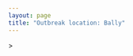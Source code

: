 ```yaml
---
layout: page
title: "Outbreak location: Bally"
---
```

<div id="mapid">
<script src="https://buda-magenta.github.io/hazard_map/load_map.js"></script>
><script>
var marker_outbreak = L.marker([22.646958, 88.343612],{"autoPan": true}).addTo(map); marker_outbreak.bindTooltip("Bally").openTooltip();

var circle_1 = L.circle([22.541418, 88.357691], {"pane": "markerPane", "color": "red", "fill": true, "fillOpacity": 0.2, "fillRule": "evenodd", "lineCap": "round", "lineJoin": "round", "opacity": 1.0, "radius": 145964, "stroke": true, "weight": 3}).addTo(map);
circle_1.bindTooltip("Kolkata<br>rank: 1<br>hazard index: 0.145965")
circle_1.bindPopup('<a href="https://buda-magenta.github.io/hazard_map/Kolkata">Kolkata</a>')

var circle_2 = L.circle([22.754995, 88.341667], {"pane": "markerPane", "color": "red", "fill": true, "fillOpacity": 0.2, "fillRule": "evenodd", "lineCap": "round", "lineJoin": "round", "opacity": 1.0, "radius": 28740, "stroke": true, "weight": 3}).addTo(map);
circle_2.bindTooltip("Serampore<br>rank: 2<br>hazard index: 0.028740")
circle_2.bindPopup('<a href="https://buda-magenta.github.io/hazard_map/Serampore">Serampore</a>')

var circle_3 = L.circle([22.667046, 88.341146], {"pane": "markerPane", "color": "red", "fill": true, "fillOpacity": 0.2, "fillRule": "evenodd", "lineCap": "round", "lineJoin": "round", "opacity": 1.0, "radius": 23856, "stroke": true, "weight": 3}).addTo(map);
circle_3.bindTooltip("Uttarpara<br>rank: 3<br>hazard index: 0.023856")
circle_3.bindPopup('<a href="https://buda-magenta.github.io/hazard_map/Uttarpara">Uttarpara</a>')

var circle_4 = L.circle([22.794910, 88.331772], {"pane": "markerPane", "color": "red", "fill": true, "fillOpacity": 0.2, "fillRule": "evenodd", "lineCap": "round", "lineJoin": "round", "opacity": 1.0, "radius": 18970, "stroke": true, "weight": 3}).addTo(map);
circle_4.bindTooltip("Baidyabati<br>rank: 4<br>hazard index: 0.018970")
circle_4.bindPopup('<a href="https://buda-magenta.github.io/hazard_map/Baidyabati">Baidyabati</a>')

var circle_5 = L.circle([22.726141, 88.343487], {"pane": "markerPane", "color": "red", "fill": true, "fillOpacity": 0.2, "fillRule": "evenodd", "lineCap": "round", "lineJoin": "round", "opacity": 1.0, "radius": 18293, "stroke": true, "weight": 3}).addTo(map);
circle_5.bindTooltip("Rishra<br>rank: 5<br>hazard index: 0.018294")
circle_5.bindPopup('<a href="https://buda-magenta.github.io/hazard_map/Rishra">Rishra</a>')

var circle_6 = L.circle([23.535048, 87.338043], {"pane": "markerPane", "color": "red", "fill": true, "fillOpacity": 0.2, "fillRule": "evenodd", "lineCap": "round", "lineJoin": "round", "opacity": 1.0, "radius": 12948, "stroke": true, "weight": 3}).addTo(map);
circle_6.bindTooltip("Durgapur<br>rank: 6<br>hazard index: 0.012948")
circle_6.bindPopup('<a href="https://buda-magenta.github.io/hazard_map/Durgapur">Durgapur</a>')

var circle_7 = L.circle([22.901200, 88.389900], {"pane": "markerPane", "color": "red", "fill": true, "fillOpacity": 0.2, "fillRule": "evenodd", "lineCap": "round", "lineJoin": "round", "opacity": 1.0, "radius": 9999, "stroke": true, "weight": 3}).addTo(map);
circle_7.bindTooltip("Hugli-Chinsurah<br>rank: 7<br>hazard index: 0.009999")
circle_7.bindPopup('<a href="https://buda-magenta.github.io/hazard_map/Hugli-Chinsurah">Hugli-Chinsurah</a>')

var circle_8 = L.circle([23.687130, 86.974659], {"pane": "markerPane", "color": "red", "fill": true, "fillOpacity": 0.2, "fillRule": "evenodd", "lineCap": "round", "lineJoin": "round", "opacity": 1.0, "radius": 8969, "stroke": true, "weight": 3}).addTo(map);
circle_8.bindTooltip("Asansol<br>rank: 8<br>hazard index: 0.008969")
circle_8.bindPopup('<a href="https://buda-magenta.github.io/hazard_map/Asansol">Asansol</a>')

var circle_9 = L.circle([26.505476, 93.977739], {"pane": "markerPane", "color": "red", "fill": true, "fillOpacity": 0.2, "fillRule": "evenodd", "lineCap": "round", "lineJoin": "round", "opacity": 1.0, "radius": 8854, "stroke": true, "weight": 3}).addTo(map);
circle_9.bindTooltip("Chandan Nagar<br>rank: 9<br>hazard index: 0.008854")
circle_9.bindPopup('<a href="https://buda-magenta.github.io/hazard_map/Chandan_Nagar">Chandan Nagar</a>')

var circle_10 = L.circle([23.250000, 87.750000], {"pane": "markerPane", "color": "red", "fill": true, "fillOpacity": 0.2, "fillRule": "evenodd", "lineCap": "round", "lineJoin": "round", "opacity": 1.0, "radius": 7240, "stroke": true, "weight": 3}).addTo(map);
circle_10.bindTooltip("Barddhaman<br>rank: 10<br>hazard index: 0.007241")
circle_10.bindPopup('<a href="https://buda-magenta.github.io/hazard_map/Barddhaman">Barddhaman</a>')

var circle_11 = L.circle([22.974972, 88.434592], {"pane": "markerPane", "color": "red", "fill": true, "fillOpacity": 0.2, "fillRule": "evenodd", "lineCap": "round", "lineJoin": "round", "opacity": 1.0, "radius": 6653, "stroke": true, "weight": 3}).addTo(map);
circle_11.bindTooltip("Kalyani<br>rank: 11<br>hazard index: 0.006654")
circle_11.bindPopup('<a href="https://buda-magenta.github.io/hazard_map/Kalyani">Kalyani</a>')

var circle_12 = L.circle([22.508621, 88.253218], {"pane": "markerPane", "color": "red", "fill": true, "fillOpacity": 0.2, "fillRule": "evenodd", "lineCap": "round", "lineJoin": "round", "opacity": 1.0, "radius": 5848, "stroke": true, "weight": 3}).addTo(map);
circle_12.bindTooltip("Maheshtala<br>rank: 12<br>hazard index: 0.005849")
circle_12.bindPopup('<a href="https://buda-magenta.github.io/hazard_map/Maheshtala">Maheshtala</a>')

var circle_13 = L.circle([22.695034, 88.377060], {"pane": "markerPane", "color": "red", "fill": true, "fillOpacity": 0.2, "fillRule": "evenodd", "lineCap": "round", "lineJoin": "round", "opacity": 1.0, "radius": 4991, "stroke": true, "weight": 3}).addTo(map);
circle_13.bindTooltip("Panihati<br>rank: 13<br>hazard index: 0.004991")
circle_13.bindPopup('<a href="https://buda-magenta.github.io/hazard_map/Panihati">Panihati</a>')

var circle_14 = L.circle([22.670728, 88.376342], {"pane": "markerPane", "color": "red", "fill": true, "fillOpacity": 0.2, "fillRule": "evenodd", "lineCap": "round", "lineJoin": "round", "opacity": 1.0, "radius": 4380, "stroke": true, "weight": 3}).addTo(map);
circle_14.bindTooltip("Kamarhati<br>rank: 14<br>hazard index: 0.004380")
circle_14.bindPopup('<a href="https://buda-magenta.github.io/hazard_map/Kamarhati">Kamarhati</a>')

var circle_15 = L.circle([22.910184, 69.899418], {"pane": "markerPane", "color": "red", "fill": true, "fillOpacity": 0.2, "fillRule": "evenodd", "lineCap": "round", "lineJoin": "round", "opacity": 1.0, "radius": 4378, "stroke": true, "weight": 3}).addTo(map);
circle_15.bindTooltip("Bhadreshwar<br>rank: 15<br>hazard index: 0.004379")
circle_15.bindPopup('<a href="https://buda-magenta.github.io/hazard_map/Bhadreshwar">Bhadreshwar</a>')

var circle_16 = L.circle([24.379576, 88.585573], {"pane": "markerPane", "color": "red", "fill": true, "fillOpacity": 0.2, "fillRule": "evenodd", "lineCap": "round", "lineJoin": "round", "opacity": 1.0, "radius": 4292, "stroke": true, "weight": 3}).addTo(map);
circle_16.bindTooltip("Baharampur<br>rank: 16<br>hazard index: 0.004292")
circle_16.bindPopup('<a href="https://buda-magenta.github.io/hazard_map/Baharampur">Baharampur</a>')

var circle_17 = L.circle([22.591260, 88.390964], {"pane": "markerPane", "color": "red", "fill": true, "fillOpacity": 0.2, "fillRule": "evenodd", "lineCap": "round", "lineJoin": "round", "opacity": 1.0, "radius": 4273, "stroke": true, "weight": 3}).addTo(map);
circle_17.bindTooltip("Bidhan Nagar<br>rank: 17<br>hazard index: 0.004273")
circle_17.bindPopup('<a href="https://buda-magenta.github.io/hazard_map/Bidhan_Nagar">Bidhan Nagar</a>')

var circle_18 = L.circle([23.730215, 86.839671], {"pane": "markerPane", "color": "red", "fill": true, "fillOpacity": 0.2, "fillRule": "evenodd", "lineCap": "round", "lineJoin": "round", "opacity": 1.0, "radius": 4086, "stroke": true, "weight": 3}).addTo(map);
circle_18.bindTooltip("Kulti<br>rank: 18<br>hazard index: 0.004086")
circle_18.bindPopup('<a href="https://buda-magenta.github.io/hazard_map/Kulti">Kulti</a>')

var circle_19 = L.circle([22.717624, 88.488953], {"pane": "markerPane", "color": "red", "fill": true, "fillOpacity": 0.2, "fillRule": "evenodd", "lineCap": "round", "lineJoin": "round", "opacity": 1.0, "radius": 3904, "stroke": true, "weight": 3}).addTo(map);
circle_19.bindTooltip("Barasat<br>rank: 19<br>hazard index: 0.003905")
circle_19.bindPopup('<a href="https://buda-magenta.github.io/hazard_map/Barasat">Barasat</a>')

var circle_20 = L.circle([23.388901, 88.372439], {"pane": "markerPane", "color": "red", "fill": true, "fillOpacity": 0.2, "fillRule": "evenodd", "lineCap": "round", "lineJoin": "round", "opacity": 1.0, "radius": 3359, "stroke": true, "weight": 3}).addTo(map);
circle_20.bindTooltip("Nabadwip<br>rank: 20<br>hazard index: 0.003360")
circle_20.bindPopup('<a href="https://buda-magenta.github.io/hazard_map/Nabadwip">Nabadwip</a>')

var circle_21 = L.circle([22.707369, 88.374437], {"pane": "markerPane", "color": "red", "fill": true, "fillOpacity": 0.2, "fillRule": "evenodd", "lineCap": "round", "lineJoin": "round", "opacity": 1.0, "radius": 3222, "stroke": true, "weight": 3}).addTo(map);
circle_21.bindTooltip("Baranagar<br>rank: 21<br>hazard index: 0.003222")
circle_21.bindPopup('<a href="https://buda-magenta.github.io/hazard_map/Baranagar">Baranagar</a>')

var circle_22 = L.circle([22.890183, 88.426939], {"pane": "markerPane", "color": "red", "fill": true, "fillOpacity": 0.2, "fillRule": "evenodd", "lineCap": "round", "lineJoin": "round", "opacity": 1.0, "radius": 2898, "stroke": true, "weight": 3}).addTo(map);
circle_22.bindTooltip("Naihati<br>rank: 22<br>hazard index: 0.002899")
circle_22.bindPopup('<a href="https://buda-magenta.github.io/hazard_map/Naihati">Naihati</a>')

var circle_23 = L.circle([22.965365, 88.403973], {"pane": "markerPane", "color": "red", "fill": true, "fillOpacity": 0.2, "fillRule": "evenodd", "lineCap": "round", "lineJoin": "round", "opacity": 1.0, "radius": 2803, "stroke": true, "weight": 3}).addTo(map);
circle_23.bindTooltip("Bansberia<br>rank: 23<br>hazard index: 0.002803")
circle_23.bindPopup('<a href="https://buda-magenta.github.io/hazard_map/Bansberia">Bansberia</a>')

var circle_24 = L.circle([22.028124, 88.063265], {"pane": "markerPane", "color": "red", "fill": true, "fillOpacity": 0.2, "fillRule": "evenodd", "lineCap": "round", "lineJoin": "round", "opacity": 1.0, "radius": 2695, "stroke": true, "weight": 3}).addTo(map);
circle_24.bindTooltip("Haldia<br>rank: 24<br>hazard index: 0.002696")
circle_24.bindPopup('<a href="https://buda-magenta.github.io/hazard_map/Haldia">Haldia</a>')

var circle_25 = L.circle([22.694792, 88.453018], {"pane": "markerPane", "color": "red", "fill": true, "fillOpacity": 0.2, "fillRule": "evenodd", "lineCap": "round", "lineJoin": "round", "opacity": 1.0, "radius": 2658, "stroke": true, "weight": 3}).addTo(map);
circle_25.bindTooltip("Madhyamgram<br>rank: 25<br>hazard index: 0.002659")
circle_25.bindPopup('<a href="https://buda-magenta.github.io/hazard_map/Madhyamgram">Madhyamgram</a>')

var circle_26 = L.circle([22.472223, 88.093845], {"pane": "markerPane", "color": "red", "fill": true, "fillOpacity": 0.2, "fillRule": "evenodd", "lineCap": "round", "lineJoin": "round", "opacity": 1.0, "radius": 2632, "stroke": true, "weight": 3}).addTo(map);
circle_26.bindTooltip("Uluberia<br>rank: 26<br>hazard index: 0.002633")
circle_26.bindPopup('<a href="https://buda-magenta.github.io/hazard_map/Uluberia">Uluberia</a>')

var circle_27 = L.circle([26.716413, 88.430992], {"pane": "markerPane", "color": "red", "fill": true, "fillOpacity": 0.2, "fillRule": "evenodd", "lineCap": "round", "lineJoin": "round", "opacity": 1.0, "radius": 2116, "stroke": true, "weight": 3}).addTo(map);
circle_27.bindTooltip("Siliguri<br>rank: 27<br>hazard index: 0.002117")
circle_27.bindPopup('<a href="https://buda-magenta.github.io/hazard_map/Siliguri">Siliguri</a>')

var circle_28 = L.circle([28.651718, 77.221939], {"pane": "markerPane", "color": "red", "fill": true, "fillOpacity": 0.2, "fillRule": "evenodd", "lineCap": "round", "lineJoin": "round", "opacity": 1.0, "radius": 2106, "stroke": true, "weight": 3}).addTo(map);
circle_28.bindTooltip("Delhi<br>rank: 28<br>hazard index: 0.002106")
circle_28.bindPopup('<a href="https://buda-magenta.github.io/hazard_map/Delhi">Delhi</a>')

var circle_29 = L.circle([22.840800, 88.653500], {"pane": "markerPane", "color": "red", "fill": true, "fillOpacity": 0.2, "fillRule": "evenodd", "lineCap": "round", "lineJoin": "round", "opacity": 1.0, "radius": 2033, "stroke": true, "weight": 3}).addTo(map);
circle_29.bindTooltip("Habra<br>rank: 29<br>hazard index: 0.002033")
circle_29.bindPopup('<a href="https://buda-magenta.github.io/hazard_map/Habra">Habra</a>')

var circle_30 = L.circle([23.405848, 88.495894], {"pane": "markerPane", "color": "red", "fill": true, "fillOpacity": 0.2, "fillRule": "evenodd", "lineCap": "round", "lineJoin": "round", "opacity": 1.0, "radius": 1962, "stroke": true, "weight": 3}).addTo(map);
circle_30.bindTooltip("Krishnanagar<br>rank: 30<br>hazard index: 0.001963")
circle_30.bindPopup('<a href="https://buda-magenta.github.io/hazard_map/Krishnanagar">Krishnanagar</a>')

var circle_31 = L.circle([23.259346, 88.437212], {"pane": "markerPane", "color": "red", "fill": true, "fillOpacity": 0.2, "fillRule": "evenodd", "lineCap": "round", "lineJoin": "round", "opacity": 1.0, "radius": 1957, "stroke": true, "weight": 3}).addTo(map);
circle_31.bindTooltip("Santipur<br>rank: 31<br>hazard index: 0.001957")
circle_31.bindPopup('<a href="https://buda-magenta.github.io/hazard_map/Santipur">Santipur</a>')

var circle_32 = L.circle([22.661196, 88.866022], {"pane": "markerPane", "color": "red", "fill": true, "fillOpacity": 0.2, "fillRule": "evenodd", "lineCap": "round", "lineJoin": "round", "opacity": 1.0, "radius": 1814, "stroke": true, "weight": 3}).addTo(map);
circle_32.bindTooltip("Basirhat<br>rank: 32<br>hazard index: 0.001815")
circle_32.bindPopup('<a href="https://buda-magenta.github.io/hazard_map/Basirhat">Basirhat</a>')

var circle_33 = L.circle([23.332200, 86.361600], {"pane": "markerPane", "color": "red", "fill": true, "fillOpacity": 0.2, "fillRule": "evenodd", "lineCap": "round", "lineJoin": "round", "opacity": 1.0, "radius": 1777, "stroke": true, "weight": 3}).addTo(map);
circle_33.bindTooltip("Purulia<br>rank: 33<br>hazard index: 0.001777")
circle_33.bindPopup('<a href="https://buda-magenta.github.io/hazard_map/Purulia">Purulia</a>')

var circle_34 = L.circle([22.870214, 88.419608], {"pane": "markerPane", "color": "red", "fill": true, "fillOpacity": 0.2, "fillRule": "evenodd", "lineCap": "round", "lineJoin": "round", "opacity": 1.0, "radius": 1766, "stroke": true, "weight": 3}).addTo(map);
circle_34.bindTooltip("Barrackpur<br>rank: 34<br>hazard index: 0.001767")
circle_34.bindPopup('<a href="https://buda-magenta.github.io/hazard_map/Barrackpur">Barrackpur</a>')

var circle_35 = L.circle([22.920982, 88.437022], {"pane": "markerPane", "color": "red", "fill": true, "fillOpacity": 0.2, "fillRule": "evenodd", "lineCap": "round", "lineJoin": "round", "opacity": 1.0, "radius": 1663, "stroke": true, "weight": 3}).addTo(map);
circle_35.bindTooltip("Halisahar<br>rank: 35<br>hazard index: 0.001663")
circle_35.bindPopup('<a href="https://buda-magenta.github.io/hazard_map/Halisahar">Halisahar</a>')

var circle_36 = L.circle([22.949011, 88.435910], {"pane": "markerPane", "color": "red", "fill": true, "fillOpacity": 0.2, "fillRule": "evenodd", "lineCap": "round", "lineJoin": "round", "opacity": 1.0, "radius": 1600, "stroke": true, "weight": 3}).addTo(map);
circle_36.bindTooltip("Kanchrapara<br>rank: 36<br>hazard index: 0.001600")
circle_36.bindPopup('<a href="https://buda-magenta.github.io/hazard_map/Kanchrapara">Kanchrapara</a>')

var circle_37 = L.circle([19.075990, 72.877393], {"pane": "markerPane", "color": "red", "fill": true, "fillOpacity": 0.2, "fillRule": "evenodd", "lineCap": "round", "lineJoin": "round", "opacity": 1.0, "radius": 1596, "stroke": true, "weight": 3}).addTo(map);
circle_37.bindTooltip("Mumbai<br>rank: 37<br>hazard index: 0.001597")
circle_37.bindPopup('<a href="https://buda-magenta.github.io/hazard_map/Mumbai">Mumbai</a>')

var circle_38 = L.circle([22.741920, 88.379201], {"pane": "markerPane", "color": "red", "fill": true, "fillOpacity": 0.2, "fillRule": "evenodd", "lineCap": "round", "lineJoin": "round", "opacity": 1.0, "radius": 1537, "stroke": true, "weight": 3}).addTo(map);
circle_38.bindTooltip("Titagarh<br>rank: 38<br>hazard index: 0.001538")
circle_38.bindPopup('<a href="https://buda-magenta.github.io/hazard_map/Titagarh">Titagarh</a>')

var circle_39 = L.circle([23.056882, 88.781851], {"pane": "markerPane", "color": "red", "fill": true, "fillOpacity": 0.2, "fillRule": "evenodd", "lineCap": "round", "lineJoin": "round", "opacity": 1.0, "radius": 1489, "stroke": true, "weight": 3}).addTo(map);
circle_39.bindTooltip("Bongaon<br>rank: 39<br>hazard index: 0.001489")
circle_39.bindPopup('<a href="https://buda-magenta.github.io/hazard_map/Bongaon">Bongaon</a>')

var circle_40 = L.circle([21.934900, 86.732400], {"pane": "markerPane", "color": "red", "fill": true, "fillOpacity": 0.2, "fillRule": "evenodd", "lineCap": "round", "lineJoin": "round", "opacity": 1.0, "radius": 1447, "stroke": true, "weight": 3}).addTo(map);
circle_40.bindTooltip("Baripada<br>rank: 40<br>hazard index: 0.001447")
circle_40.bindPopup('<a href="https://buda-magenta.github.io/hazard_map/Baripada">Baripada</a>')

var circle_41 = L.circle([22.715699, 88.381582], {"pane": "markerPane", "color": "red", "fill": true, "fillOpacity": 0.2, "fillRule": "evenodd", "lineCap": "round", "lineJoin": "round", "opacity": 1.0, "radius": 1441, "stroke": true, "weight": 3}).addTo(map);
circle_41.bindTooltip("Khardaha<br>rank: 41<br>hazard index: 0.001442")
circle_41.bindPopup('<a href="https://buda-magenta.github.io/hazard_map/Khardaha">Khardaha</a>')

var circle_42 = L.circle([23.131954, 87.207397], {"pane": "markerPane", "color": "red", "fill": true, "fillOpacity": 0.2, "fillRule": "evenodd", "lineCap": "round", "lineJoin": "round", "opacity": 1.0, "radius": 1291, "stroke": true, "weight": 3}).addTo(map);
circle_42.bindTooltip("Bankura<br>rank: 42<br>hazard index: 0.001291")
circle_42.bindPopup('<a href="https://buda-magenta.github.io/hazard_map/Bankura">Bankura</a>')

var circle_43 = L.circle([24.965712, 88.127778], {"pane": "markerPane", "color": "red", "fill": true, "fillOpacity": 0.2, "fillRule": "evenodd", "lineCap": "round", "lineJoin": "round", "opacity": 1.0, "radius": 1044, "stroke": true, "weight": 3}).addTo(map);
circle_43.bindTooltip("English Bazar<br>rank: 43<br>hazard index: 0.001045")
circle_43.bindPopup('<a href="https://buda-magenta.github.io/hazard_map/English_Bazar">English Bazar</a>')

var circle_44 = L.circle([25.133173, 86.525040], {"pane": "markerPane", "color": "red", "fill": true, "fillOpacity": 0.2, "fillRule": "evenodd", "lineCap": "round", "lineJoin": "round", "opacity": 1.0, "radius": 1040, "stroke": true, "weight": 3}).addTo(map);
circle_44.bindTooltip("Kharagpur<br>rank: 44<br>hazard index: 0.001041")
circle_44.bindPopup('<a href="https://buda-magenta.github.io/hazard_map/Kharagpur">Kharagpur</a>')

var circle_45 = L.circle([12.979120, 77.591300], {"pane": "markerPane", "color": "red", "fill": true, "fillOpacity": 0.2, "fillRule": "evenodd", "lineCap": "round", "lineJoin": "round", "opacity": 1.0, "radius": 1035, "stroke": true, "weight": 3}).addTo(map);
circle_45.bindTooltip("Bangalore<br>rank: 45<br>hazard index: 0.001035")
circle_45.bindPopup('<a href="https://buda-magenta.github.io/hazard_map/Bangalore">Bangalore</a>')

var circle_46 = L.circle([26.180598, 91.753943], {"pane": "markerPane", "color": "red", "fill": true, "fillOpacity": 0.2, "fillRule": "evenodd", "lineCap": "round", "lineJoin": "round", "opacity": 1.0, "radius": 1024, "stroke": true, "weight": 3}).addTo(map);
circle_46.bindTooltip("Guwahati<br>rank: 46<br>hazard index: 0.001025")
circle_46.bindPopup('<a href="https://buda-magenta.github.io/hazard_map/Guwahati">Guwahati</a>')

var circle_47 = L.circle([20.266777, 85.843559], {"pane": "markerPane", "color": "red", "fill": true, "fillOpacity": 0.2, "fillRule": "evenodd", "lineCap": "round", "lineJoin": "round", "opacity": 1.0, "radius": 937, "stroke": true, "weight": 3}).addTo(map);
circle_47.bindTooltip("Bhubaneswar<br>rank: 47<br>hazard index: 0.000938")
circle_47.bindPopup('<a href="https://buda-magenta.github.io/hazard_map/Bhubaneswar">Bhubaneswar</a>')

var circle_48 = L.circle([25.609324, 85.123525], {"pane": "markerPane", "color": "red", "fill": true, "fillOpacity": 0.2, "fillRule": "evenodd", "lineCap": "round", "lineJoin": "round", "opacity": 1.0, "radius": 875, "stroke": true, "weight": 3}).addTo(map);
circle_48.bindTooltip("Patna<br>rank: 48<br>hazard index: 0.000876")
circle_48.bindPopup('<a href="https://buda-magenta.github.io/hazard_map/Patna">Patna</a>')

var circle_49 = L.circle([21.735348, 81.944459], {"pane": "markerPane", "color": "red", "fill": true, "fillOpacity": 0.2, "fillRule": "evenodd", "lineCap": "round", "lineJoin": "round", "opacity": 1.0, "radius": 800, "stroke": true, "weight": 3}).addTo(map);
circle_49.bindTooltip("Bhatpara<br>rank: 49<br>hazard index: 0.000800")
circle_49.bindPopup('<a href="https://buda-magenta.github.io/hazard_map/Bhatpara">Bhatpara</a>')

var circle_50 = L.circle([13.083694, 80.270186], {"pane": "markerPane", "color": "red", "fill": true, "fillOpacity": 0.2, "fillRule": "evenodd", "lineCap": "round", "lineJoin": "round", "opacity": 1.0, "radius": 751, "stroke": true, "weight": 3}).addTo(map);
circle_50.bindTooltip("Chennai<br>rank: 50<br>hazard index: 0.000752")
circle_50.bindPopup('<a href="https://buda-magenta.github.io/hazard_map/Chennai">Chennai</a>')

var circle_51 = L.circle([17.388786, 78.461065], {"pane": "markerPane", "color": "red", "fill": true, "fillOpacity": 0.2, "fillRule": "evenodd", "lineCap": "round", "lineJoin": "round", "opacity": 1.0, "radius": 723, "stroke": true, "weight": 3}).addTo(map);
circle_51.bindTooltip("Hyderabad<br>rank: 51<br>hazard index: 0.000724")
circle_51.bindPopup('<a href="https://buda-magenta.github.io/hazard_map/Hyderabad">Hyderabad</a>')

var circle_52 = L.circle([22.801519, 86.202958], {"pane": "markerPane", "color": "red", "fill": true, "fillOpacity": 0.2, "fillRule": "evenodd", "lineCap": "round", "lineJoin": "round", "opacity": 1.0, "radius": 578, "stroke": true, "weight": 3}).addTo(map);
circle_52.bindTooltip("Jamshedpur<br>rank: 52<br>hazard index: 0.000578")
circle_52.bindPopup('<a href="https://buda-magenta.github.io/hazard_map/Jamshedpur">Jamshedpur</a>')

var circle_53 = L.circle([26.838100, 80.934600], {"pane": "markerPane", "color": "red", "fill": true, "fillOpacity": 0.2, "fillRule": "evenodd", "lineCap": "round", "lineJoin": "round", "opacity": 1.0, "radius": 551, "stroke": true, "weight": 3}).addTo(map);
circle_53.bindTooltip("Lucknow<br>rank: 53<br>hazard index: 0.000551")
circle_53.bindPopup('<a href="https://buda-magenta.github.io/hazard_map/Lucknow">Lucknow</a>')

var circle_54 = L.circle([25.680654, 88.124646], {"pane": "markerPane", "color": "red", "fill": true, "fillOpacity": 0.2, "fillRule": "evenodd", "lineCap": "round", "lineJoin": "round", "opacity": 1.0, "radius": 528, "stroke": true, "weight": 3}).addTo(map);
circle_54.bindTooltip("Raiganj<br>rank: 54<br>hazard index: 0.000528")
circle_54.bindPopup('<a href="https://buda-magenta.github.io/hazard_map/Raiganj">Raiganj</a>')

var circle_55 = L.circle([27.484460, 94.901945], {"pane": "markerPane", "color": "red", "fill": true, "fillOpacity": 0.2, "fillRule": "evenodd", "lineCap": "round", "lineJoin": "round", "opacity": 1.0, "radius": 487, "stroke": true, "weight": 3}).addTo(map);
circle_55.bindTooltip("Dibrugarh<br>rank: 55<br>hazard index: 0.000488")
circle_55.bindPopup('<a href="https://buda-magenta.github.io/hazard_map/Dibrugarh">Dibrugarh</a>')

var circle_56 = L.circle([25.572433, 83.609605], {"pane": "markerPane", "color": "red", "fill": true, "fillOpacity": 0.2, "fillRule": "evenodd", "lineCap": "round", "lineJoin": "round", "opacity": 1.0, "radius": 426, "stroke": true, "weight": 3}).addTo(map);
circle_56.bindTooltip("Medinipur<br>rank: 56<br>hazard index: 0.000426")
circle_56.bindPopup('<a href="https://buda-magenta.github.io/hazard_map/Medinipur">Medinipur</a>')

var circle_57 = L.circle([23.795281, 86.430964], {"pane": "markerPane", "color": "red", "fill": true, "fillOpacity": 0.2, "fillRule": "evenodd", "lineCap": "round", "lineJoin": "round", "opacity": 1.0, "radius": 422, "stroke": true, "weight": 3}).addTo(map);
circle_57.bindTooltip("Dhanbad<br>rank: 57<br>hazard index: 0.000422")
circle_57.bindPopup('<a href="https://buda-magenta.github.io/hazard_map/Dhanbad">Dhanbad</a>')

var circle_58 = L.circle([23.831238, 91.282382], {"pane": "markerPane", "color": "red", "fill": true, "fillOpacity": 0.2, "fillRule": "evenodd", "lineCap": "round", "lineJoin": "round", "opacity": 1.0, "radius": 420, "stroke": true, "weight": 3}).addTo(map);
circle_58.bindTooltip("Agartala<br>rank: 58<br>hazard index: 0.000420")
circle_58.bindPopup('<a href="https://buda-magenta.github.io/hazard_map/Agartala">Agartala</a>')

var circle_59 = L.circle([26.757792, 94.207965], {"pane": "markerPane", "color": "red", "fill": true, "fillOpacity": 0.2, "fillRule": "evenodd", "lineCap": "round", "lineJoin": "round", "opacity": 1.0, "radius": 405, "stroke": true, "weight": 3}).addTo(map);
circle_59.bindTooltip("Jorhat<br>rank: 59<br>hazard index: 0.000406")
circle_59.bindPopup('<a href="https://buda-magenta.github.io/hazard_map/Jorhat">Jorhat</a>')

var circle_60 = L.circle([23.370035, 85.325013], {"pane": "markerPane", "color": "red", "fill": true, "fillOpacity": 0.2, "fillRule": "evenodd", "lineCap": "round", "lineJoin": "round", "opacity": 1.0, "radius": 395, "stroke": true, "weight": 3}).addTo(map);
circle_60.bindTooltip("Ranchi<br>rank: 60<br>hazard index: 0.000395")
circle_60.bindPopup('<a href="https://buda-magenta.github.io/hazard_map/Ranchi">Ranchi</a>')

var circle_61 = L.circle([25.286698, 87.132254], {"pane": "markerPane", "color": "red", "fill": true, "fillOpacity": 0.2, "fillRule": "evenodd", "lineCap": "round", "lineJoin": "round", "opacity": 1.0, "radius": 387, "stroke": true, "weight": 3}).addTo(map);
circle_61.bindTooltip("Bhagalpur<br>rank: 61<br>hazard index: 0.000388")
circle_61.bindPopup('<a href="https://buda-magenta.github.io/hazard_map/Bhagalpur">Bhagalpur</a>')

var circle_62 = L.circle([17.723128, 83.301284], {"pane": "markerPane", "color": "red", "fill": true, "fillOpacity": 0.2, "fillRule": "evenodd", "lineCap": "round", "lineJoin": "round", "opacity": 1.0, "radius": 383, "stroke": true, "weight": 3}).addTo(map);
circle_62.bindTooltip("Visakhapatnam<br>rank: 62<br>hazard index: 0.000383")
circle_62.bindPopup('<a href="https://buda-magenta.github.io/hazard_map/Visakhapatnam">Visakhapatnam</a>')

var circle_63 = L.circle([20.468600, 85.879200], {"pane": "markerPane", "color": "red", "fill": true, "fillOpacity": 0.2, "fillRule": "evenodd", "lineCap": "round", "lineJoin": "round", "opacity": 1.0, "radius": 372, "stroke": true, "weight": 3}).addTo(map);
circle_63.bindTooltip("Cuttack<br>rank: 63<br>hazard index: 0.000372")
circle_63.bindPopup('<a href="https://buda-magenta.github.io/hazard_map/Cuttack">Cuttack</a>')

var circle_64 = L.circle([22.305199, 70.802833], {"pane": "markerPane", "color": "red", "fill": true, "fillOpacity": 0.2, "fillRule": "evenodd", "lineCap": "round", "lineJoin": "round", "opacity": 1.0, "radius": 337, "stroke": true, "weight": 3}).addTo(map);
circle_64.bindTooltip("Rajkot<br>rank: 64<br>hazard index: 0.000338")
circle_64.bindPopup('<a href="https://buda-magenta.github.io/hazard_map/Rajkot">Rajkot</a>')

var circle_65 = L.circle([26.698885, 88.320030], {"pane": "markerPane", "color": "red", "fill": true, "fillOpacity": 0.2, "fillRule": "evenodd", "lineCap": "round", "lineJoin": "round", "opacity": 1.0, "radius": 337, "stroke": true, "weight": 3}).addTo(map);
circle_65.bindTooltip("Bagdogra<br>rank: 65<br>hazard index: 0.000337")
circle_65.bindPopup('<a href="https://buda-magenta.github.io/hazard_map/Bagdogra">Bagdogra</a>')

var circle_66 = L.circle([21.149813, 79.082056], {"pane": "markerPane", "color": "red", "fill": true, "fillOpacity": 0.2, "fillRule": "evenodd", "lineCap": "round", "lineJoin": "round", "opacity": 1.0, "radius": 335, "stroke": true, "weight": 3}).addTo(map);
circle_66.bindTooltip("Nagpur<br>rank: 66<br>hazard index: 0.000336")
circle_66.bindPopup('<a href="https://buda-magenta.github.io/hazard_map/Nagpur">Nagpur</a>')

var circle_67 = L.circle([23.021624, 72.579707], {"pane": "markerPane", "color": "red", "fill": true, "fillOpacity": 0.2, "fillRule": "evenodd", "lineCap": "round", "lineJoin": "round", "opacity": 1.0, "radius": 328, "stroke": true, "weight": 3}).addTo(map);
circle_67.bindTooltip("Ahmedabad<br>rank: 67<br>hazard index: 0.000328")
circle_67.bindPopup('<a href="https://buda-magenta.github.io/hazard_map/Ahmedabad">Ahmedabad</a>')

var circle_68 = L.circle([18.521428, 73.854454], {"pane": "markerPane", "color": "red", "fill": true, "fillOpacity": 0.2, "fillRule": "evenodd", "lineCap": "round", "lineJoin": "round", "opacity": 1.0, "radius": 294, "stroke": true, "weight": 3}).addTo(map);
circle_68.bindTooltip("Pune<br>rank: 68<br>hazard index: 0.000295")
circle_68.bindPopup('<a href="https://buda-magenta.github.io/hazard_map/Pune">Pune</a>')

var circle_69 = L.circle([25.335649, 83.007629], {"pane": "markerPane", "color": "red", "fill": true, "fillOpacity": 0.2, "fillRule": "evenodd", "lineCap": "round", "lineJoin": "round", "opacity": 1.0, "radius": 279, "stroke": true, "weight": 3}).addTo(map);
circle_69.bindTooltip("Varanasi<br>rank: 69<br>hazard index: 0.000279")
circle_69.bindPopup('<a href="https://buda-magenta.github.io/hazard_map/Varanasi">Varanasi</a>')

var circle_70 = L.circle([26.915458, 75.818982], {"pane": "markerPane", "color": "red", "fill": true, "fillOpacity": 0.2, "fillRule": "evenodd", "lineCap": "round", "lineJoin": "round", "opacity": 1.0, "radius": 270, "stroke": true, "weight": 3}).addTo(map);
circle_70.bindTooltip("Jaipur<br>rank: 70<br>hazard index: 0.000270")
circle_70.bindPopup('<a href="https://buda-magenta.github.io/hazard_map/Jaipur">Jaipur</a>')

var circle_71 = L.circle([26.460914, 80.321759], {"pane": "markerPane", "color": "red", "fill": true, "fillOpacity": 0.2, "fillRule": "evenodd", "lineCap": "round", "lineJoin": "round", "opacity": 1.0, "radius": 268, "stroke": true, "weight": 3}).addTo(map);
circle_71.bindTooltip("Kanpur<br>rank: 71<br>hazard index: 0.000268")
circle_71.bindPopup('<a href="https://buda-magenta.github.io/hazard_map/Kanpur">Kanpur</a>')

var circle_72 = L.circle([11.664535, 92.739045], {"pane": "markerPane", "color": "red", "fill": true, "fillOpacity": 0.2, "fillRule": "evenodd", "lineCap": "round", "lineJoin": "round", "opacity": 1.0, "radius": 246, "stroke": true, "weight": 3}).addTo(map);
circle_72.bindTooltip("Port Blair<br>rank: 72<br>hazard index: 0.000247")
circle_72.bindPopup('<a href="https://buda-magenta.github.io/hazard_map/Port_Blair">Port Blair</a>')

var circle_73 = L.circle([26.626484, 88.734077], {"pane": "markerPane", "color": "red", "fill": true, "fillOpacity": 0.2, "fillRule": "evenodd", "lineCap": "round", "lineJoin": "round", "opacity": 1.0, "radius": 219, "stroke": true, "weight": 3}).addTo(map);
circle_73.bindTooltip("Jalpaiguri<br>rank: 73<br>hazard index: 0.000220")
circle_73.bindPopup('<a href="https://buda-magenta.github.io/hazard_map/Jalpaiguri">Jalpaiguri</a>')

var circle_74 = L.circle([16.508759, 80.618510], {"pane": "markerPane", "color": "red", "fill": true, "fillOpacity": 0.2, "fillRule": "evenodd", "lineCap": "round", "lineJoin": "round", "opacity": 1.0, "radius": 185, "stroke": true, "weight": 3}).addTo(map);
circle_74.bindTooltip("Vijayawada<br>rank: 74<br>hazard index: 0.000185")
circle_74.bindPopup('<a href="https://buda-magenta.github.io/hazard_map/Vijayawada">Vijayawada</a>')

var circle_75 = L.circle([26.298638, 87.953148], {"pane": "markerPane", "color": "red", "fill": true, "fillOpacity": 0.2, "fillRule": "evenodd", "lineCap": "round", "lineJoin": "round", "opacity": 1.0, "radius": 185, "stroke": true, "weight": 3}).addTo(map);
circle_75.bindTooltip("Kishanganj<br>rank: 75<br>hazard index: 0.000185")
circle_75.bindPopup('<a href="https://buda-magenta.github.io/hazard_map/Kishanganj">Kishanganj</a>')

var circle_76 = L.circle([21.500000, 86.750000], {"pane": "markerPane", "color": "red", "fill": true, "fillOpacity": 0.2, "fillRule": "evenodd", "lineCap": "round", "lineJoin": "round", "opacity": 1.0, "radius": 177, "stroke": true, "weight": 3}).addTo(map);
circle_76.bindTooltip("Baleshwar<br>rank: 76<br>hazard index: 0.000178")
circle_76.bindPopup('<a href="https://buda-magenta.github.io/hazard_map/Baleshwar">Baleshwar</a>')

var circle_77 = L.circle([24.476642, 86.606732], {"pane": "markerPane", "color": "red", "fill": true, "fillOpacity": 0.2, "fillRule": "evenodd", "lineCap": "round", "lineJoin": "round", "opacity": 1.0, "radius": 163, "stroke": true, "weight": 3}).addTo(map);
circle_77.bindTooltip("Deoghar<br>rank: 77<br>hazard index: 0.000163")
circle_77.bindPopup('<a href="https://buda-magenta.github.io/hazard_map/Deoghar">Deoghar</a>')

var circle_78 = L.circle([21.237947, 81.633683], {"pane": "markerPane", "color": "red", "fill": true, "fillOpacity": 0.2, "fillRule": "evenodd", "lineCap": "round", "lineJoin": "round", "opacity": 1.0, "radius": 152, "stroke": true, "weight": 3}).addTo(map);
circle_78.bindTooltip("Raipur<br>rank: 78<br>hazard index: 0.000152")
circle_78.bindPopup('<a href="https://buda-magenta.github.io/hazard_map/Raipur">Raipur</a>')

var circle_79 = L.circle([24.796436, 85.007956], {"pane": "markerPane", "color": "red", "fill": true, "fillOpacity": 0.2, "fillRule": "evenodd", "lineCap": "round", "lineJoin": "round", "opacity": 1.0, "radius": 148, "stroke": true, "weight": 3}).addTo(map);
circle_79.bindTooltip("Gaya<br>rank: 79<br>hazard index: 0.000149")
circle_79.bindPopup('<a href="https://buda-magenta.github.io/hazard_map/Gaya">Gaya</a>')

var circle_80 = L.circle([23.699128, 85.991069], {"pane": "markerPane", "color": "red", "fill": true, "fillOpacity": 0.2, "fillRule": "evenodd", "lineCap": "round", "lineJoin": "round", "opacity": 1.0, "radius": 139, "stroke": true, "weight": 3}).addTo(map);
circle_80.bindTooltip("Bokaro<br>rank: 80<br>hazard index: 0.000140")
circle_80.bindPopup('<a href="https://buda-magenta.github.io/hazard_map/Bokaro">Bokaro</a>')

var circle_81 = L.circle([19.807608, 85.825254], {"pane": "markerPane", "color": "red", "fill": true, "fillOpacity": 0.2, "fillRule": "evenodd", "lineCap": "round", "lineJoin": "round", "opacity": 1.0, "radius": 139, "stroke": true, "weight": 3}).addTo(map);
circle_81.bindTooltip("Puri<br>rank: 81<br>hazard index: 0.000139")
circle_81.bindPopup('<a href="https://buda-magenta.github.io/hazard_map/Puri">Puri</a>')

var circle_82 = L.circle([22.473242, 70.055210], {"pane": "markerPane", "color": "red", "fill": true, "fillOpacity": 0.2, "fillRule": "evenodd", "lineCap": "round", "lineJoin": "round", "opacity": 1.0, "radius": 138, "stroke": true, "weight": 3}).addTo(map);
circle_82.bindTooltip("Jamnagar<br>rank: 82<br>hazard index: 0.000139")
circle_82.bindPopup('<a href="https://buda-magenta.github.io/hazard_map/Jamnagar">Jamnagar</a>')

var circle_83 = L.circle([26.083143, 86.032571], {"pane": "markerPane", "color": "red", "fill": true, "fillOpacity": 0.2, "fillRule": "evenodd", "lineCap": "round", "lineJoin": "round", "opacity": 1.0, "radius": 137, "stroke": true, "weight": 3}).addTo(map);
circle_83.bindTooltip("Darbhanga<br>rank: 83<br>hazard index: 0.000138")
circle_83.bindPopup('<a href="https://buda-magenta.github.io/hazard_map/Darbhanga">Darbhanga</a>')

var circle_84 = L.circle([21.170200, 72.831100], {"pane": "markerPane", "color": "red", "fill": true, "fillOpacity": 0.2, "fillRule": "evenodd", "lineCap": "round", "lineJoin": "round", "opacity": 1.0, "radius": 136, "stroke": true, "weight": 3}).addTo(map);
circle_84.bindTooltip("Surat<br>rank: 84<br>hazard index: 0.000136")
circle_84.bindPopup('<a href="https://buda-magenta.github.io/hazard_map/Surat">Surat</a>')

var circle_85 = L.circle([25.560900, 87.647654], {"pane": "markerPane", "color": "red", "fill": true, "fillOpacity": 0.2, "fillRule": "evenodd", "lineCap": "round", "lineJoin": "round", "opacity": 1.0, "radius": 127, "stroke": true, "weight": 3}).addTo(map);
circle_85.bindTooltip("Katihar<br>rank: 85<br>hazard index: 0.000127")
circle_85.bindPopup('<a href="https://buda-magenta.github.io/hazard_map/Katihar">Katihar</a>')

var circle_86 = L.circle([24.800609, 93.937000], {"pane": "markerPane", "color": "red", "fill": true, "fillOpacity": 0.2, "fillRule": "evenodd", "lineCap": "round", "lineJoin": "round", "opacity": 1.0, "radius": 126, "stroke": true, "weight": 3}).addTo(map);
circle_86.bindTooltip("Imphal<br>rank: 86<br>hazard index: 0.000126")
circle_86.bindPopup('<a href="https://buda-magenta.github.io/hazard_map/Imphal">Imphal</a>')

var circle_87 = L.circle([28.457876, 79.405571], {"pane": "markerPane", "color": "red", "fill": true, "fillOpacity": 0.2, "fillRule": "evenodd", "lineCap": "round", "lineJoin": "round", "opacity": 1.0, "radius": 121, "stroke": true, "weight": 3}).addTo(map);
circle_87.bindTooltip("Bareilly<br>rank: 87<br>hazard index: 0.000122")
circle_87.bindPopup('<a href="https://buda-magenta.github.io/hazard_map/Bareilly">Bareilly</a>')

var circle_88 = L.circle([25.438130, 81.833800], {"pane": "markerPane", "color": "red", "fill": true, "fillOpacity": 0.2, "fillRule": "evenodd", "lineCap": "round", "lineJoin": "round", "opacity": 1.0, "radius": 119, "stroke": true, "weight": 3}).addTo(map);
circle_88.bindTooltip("Allahabad<br>rank: 88<br>hazard index: 0.000119")
circle_88.bindPopup('<a href="https://buda-magenta.github.io/hazard_map/Allahabad">Allahabad</a>')

var circle_89 = L.circle([21.063329, 86.505373], {"pane": "markerPane", "color": "red", "fill": true, "fillOpacity": 0.2, "fillRule": "evenodd", "lineCap": "round", "lineJoin": "round", "opacity": 1.0, "radius": 118, "stroke": true, "weight": 3}).addTo(map);
circle_89.bindTooltip("Bhadrak<br>rank: 89<br>hazard index: 0.000118")
circle_89.bindPopup('<a href="https://buda-magenta.github.io/hazard_map/Bhadrak">Bhadrak</a>')

var circle_90 = L.circle([26.148658, 85.340013], {"pane": "markerPane", "color": "red", "fill": true, "fillOpacity": 0.2, "fillRule": "evenodd", "lineCap": "round", "lineJoin": "round", "opacity": 1.0, "radius": 111, "stroke": true, "weight": 3}).addTo(map);
circle_90.bindTooltip("Muzaffarpur<br>rank: 90<br>hazard index: 0.000111")
circle_90.bindPopup('<a href="https://buda-magenta.github.io/hazard_map/Muzaffarpur">Muzaffarpur</a>')

var circle_91 = L.circle([19.194329, 72.970178], {"pane": "markerPane", "color": "red", "fill": true, "fillOpacity": 0.2, "fillRule": "evenodd", "lineCap": "round", "lineJoin": "round", "opacity": 1.0, "radius": 106, "stroke": true, "weight": 3}).addTo(map);
circle_91.bindTooltip("Thane<br>rank: 91<br>hazard index: 0.000106")
circle_91.bindPopup('<a href="https://buda-magenta.github.io/hazard_map/Thane">Thane</a>')

var circle_92 = L.circle([23.160894, 79.949770], {"pane": "markerPane", "color": "red", "fill": true, "fillOpacity": 0.2, "fillRule": "evenodd", "lineCap": "round", "lineJoin": "round", "opacity": 1.0, "radius": 103, "stroke": true, "weight": 3}).addTo(map);
circle_92.bindTooltip("Jabalpur<br>rank: 92<br>hazard index: 0.000103")
circle_92.bindPopup('<a href="https://buda-magenta.github.io/hazard_map/Jabalpur">Jabalpur</a>')

var circle_93 = L.circle([24.817861, 92.756221], {"pane": "markerPane", "color": "red", "fill": true, "fillOpacity": 0.2, "fillRule": "evenodd", "lineCap": "round", "lineJoin": "round", "opacity": 1.0, "radius": 100, "stroke": true, "weight": 3}).addTo(map);
circle_93.bindTooltip("Silchar<br>rank: 93<br>hazard index: 0.000100")
circle_93.bindPopup('<a href="https://buda-magenta.github.io/hazard_map/Silchar">Silchar</a>')

var circle_94 = L.circle([25.720581, 85.255560], {"pane": "markerPane", "color": "red", "fill": true, "fillOpacity": 0.2, "fillRule": "evenodd", "lineCap": "round", "lineJoin": "round", "opacity": 1.0, "radius": 96, "stroke": true, "weight": 3}).addTo(map);
circle_94.bindTooltip("Hajipur<br>rank: 94<br>hazard index: 0.000097")
circle_94.bindPopup('<a href="https://buda-magenta.github.io/hazard_map/Hajipur">Hajipur</a>')

var circle_95 = L.circle([22.214285, 84.872437], {"pane": "markerPane", "color": "red", "fill": true, "fillOpacity": 0.2, "fillRule": "evenodd", "lineCap": "round", "lineJoin": "round", "opacity": 1.0, "radius": 94, "stroke": true, "weight": 3}).addTo(map);
circle_95.bindTooltip("Raurkela<br>rank: 95<br>hazard index: 0.000094")
circle_95.bindPopup('<a href="https://buda-magenta.github.io/hazard_map/Raurkela">Raurkela</a>')

var circle_96 = L.circle([30.909016, 75.851601], {"pane": "markerPane", "color": "red", "fill": true, "fillOpacity": 0.2, "fillRule": "evenodd", "lineCap": "round", "lineJoin": "round", "opacity": 1.0, "radius": 92, "stroke": true, "weight": 3}).addTo(map);
circle_96.bindTooltip("Ludhiana<br>rank: 96<br>hazard index: 0.000092")
circle_96.bindPopup('<a href="https://buda-magenta.github.io/hazard_map/Ludhiana">Ludhiana</a>')

var circle_97 = L.circle([25.263487, 88.789003], {"pane": "markerPane", "color": "red", "fill": true, "fillOpacity": 0.2, "fillRule": "evenodd", "lineCap": "round", "lineJoin": "round", "opacity": 1.0, "radius": 89, "stroke": true, "weight": 3}).addTo(map);
circle_97.bindTooltip("Balurghat<br>rank: 97<br>hazard index: 0.000090")
circle_97.bindPopup('<a href="https://buda-magenta.github.io/hazard_map/Balurghat">Balurghat</a>')

var circle_98 = L.circle([28.863842, 78.805778], {"pane": "markerPane", "color": "red", "fill": true, "fillOpacity": 0.2, "fillRule": "evenodd", "lineCap": "round", "lineJoin": "round", "opacity": 1.0, "radius": 86, "stroke": true, "weight": 3}).addTo(map);
circle_98.bindTooltip("Moradabad<br>rank: 98<br>hazard index: 0.000087")
circle_98.bindPopup('<a href="https://buda-magenta.github.io/hazard_map/Moradabad">Moradabad</a>')

var circle_99 = L.circle([26.671329, 83.364583], {"pane": "markerPane", "color": "red", "fill": true, "fillOpacity": 0.2, "fillRule": "evenodd", "lineCap": "round", "lineJoin": "round", "opacity": 1.0, "radius": 84, "stroke": true, "weight": 3}).addTo(map);
circle_99.bindTooltip("Gorakhpur<br>rank: 99<br>hazard index: 0.000084")
circle_99.bindPopup('<a href="https://buda-magenta.github.io/hazard_map/Gorakhpur">Gorakhpur</a>')

var circle_100 = L.circle([21.517410, 70.464275], {"pane": "markerPane", "color": "red", "fill": true, "fillOpacity": 0.2, "fillRule": "evenodd", "lineCap": "round", "lineJoin": "round", "opacity": 1.0, "radius": 84, "stroke": true, "weight": 3}).addTo(map);
circle_100.bindTooltip("Junagadh<br>rank: 100<br>hazard index: 0.000084")
circle_100.bindPopup('<a href="https://buda-magenta.github.io/hazard_map/Junagadh">Junagadh</a>')
</script>
</div>